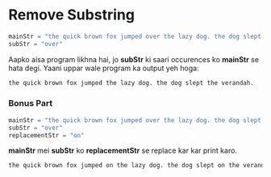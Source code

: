 # Remove Substring

```python
mainStr = "the quick brown fox jumped over the lazy dog. the dog slept over the verandah."
subStr = "over"
```

Aapko aisa program likhna hai, jo **subStr** ki saari occurences ko **mainStr** se hata degi. Yaani uppar wale program ka output yeh hoga:

```python
the quick brown fox jumped the lazy dog. the dog slept the verandah.
```

### Bonus Part
```python
mainStr = "the quick brown fox jumped over the lazy dog. the dog slept over the verandah."
subStr = "over"
replacementStr = "on"
```

**mainStr** mei **subStr** ko **replacementStr** se replace kar kar print karo.
```python
the quick brown fox jumped on the lazy dog. the dog slept on the verandah.
```